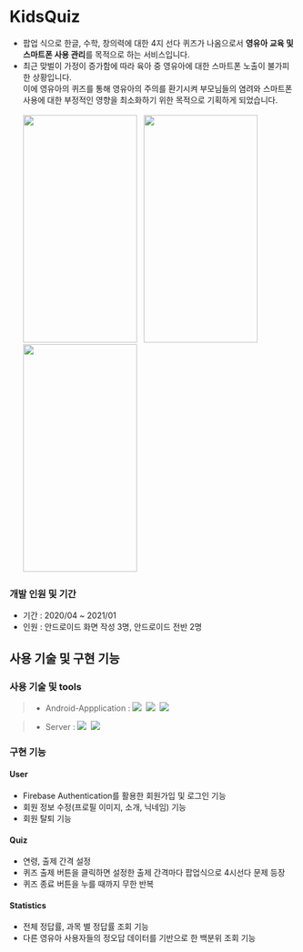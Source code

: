 # KidsQuiz
- 팝업 식으로 한글, 수학, 창의력에 대한 4지 선다 퀴즈가 나옴으로서 **영유아 교육 및 스마트폰 사용 관리**를 목적으로 하는 서비스입니다. <br>
- 최근 맞벌이 가정이 증가함에 따라 육아 중 영유아에 대한 스마트폰 노출이 불가피한 상황입니다. <br>
  이에 영유아의 퀴즈를 통해 영유아의 주의를 환기시켜 부모님들의 염려와 스마트폰 사용에 대한 부정적인 영향을 최소화하기 위한 목적으로 기획하게 되었습니다. <br>
  <br>
  <img src="https://github.com/gayeon00/KidsQuiz/assets/68911884/d2ec3a86-e821-4a79-8607-e19cab35f15b" width="200" height="400"/> &nbsp; <img src="https://github.com/gayeon00/KidsQuiz/assets/68911884/7665bd66-daa0-415c-96df-fe38e22703ff" width="200" height="400"/> &nbsp; <img src="https://github.com/gayeon00/KidsQuiz/assets/68911884/6008fbb2-749e-49cb-b777-648c4cd9dfae" width="200" height="400"/>



### 개발 인원 및 기간
- 기간 : 2020/04 ~ 2021/01
- 인원 : 안드로이드 화면 작성 3명, 안드로이드 전반 2명

## 사용 기술 및 구현 기능
### 사용 기술 및 tools
> - Android-Appplication : <img src = "https://img.shields.io/badge/android-3DDC84?style=for-the-badge&logo=android&logoColor=white">&nbsp; <img src = "https://img.shields.io/badge/androidstudio-3DDC84?style=for-the-badge&logo=androidstudio&logoColor=white">&nbsp; <img src = "https://img.shields.io/badge/java-4B4B77?style=for-the-badge">&nbsp;

> - Server : <img src = "https://img.shields.io/badge/firebase-FFCA28?style=for-the-badge&logo=firebase&logoColor=white">&nbsp; <img src = "https://img.shields.io/badge/json-000000?style=for-the-badge">&nbsp;

### 구현 기능
#### User
- Firebase Authentication를 활용한 회원가입 및 로그인 기능 
- 회원 정보 수정(프로필 이미지, 소개, 닉네임) 기능
- 회원 탈퇴 기능

#### Quiz
- 연령, 출제 간격 설정
- 퀴즈 출제 버튼을 클릭하면 설정한 출제 간격마다 팝업식으로 4시선다 문제 등장
- 퀴즈 종료 버튼을 누를 때까지 무한 반복

#### Statistics
- 전체 정답률, 과목 별 정답률 조회 기능
- 다른 영유아 사용자들의 정오답 데이터를 기반으로 한 백분위 조회 기능

